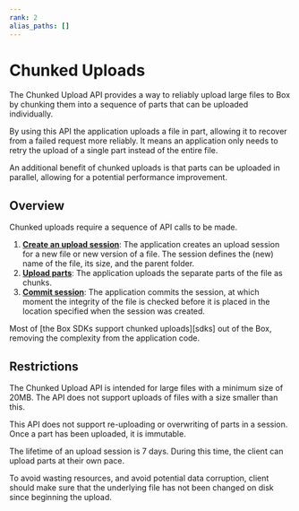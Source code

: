 ```yaml
---
rank: 2
alias_paths: []
---
```


# Chunked Uploads

The Chunked Upload API provides a way to reliably upload large files to Box by
chunking them into a sequence of parts that can be uploaded individually.

<!--alex ignore failed-->
By using this API the application uploads a file in part, allowing it to recover
from a failed request more reliably. It means an application only needs to
retry the upload of a single part instead of the entire file.

An additional benefit of chunked uploads is that parts can be uploaded
in parallel, allowing for a potential performance improvement.

## Overview

Chunked uploads require a sequence of API calls to be made.

1. **[Create an upload session][newsession]**: The application creates an upload session for a new file or new version of a file. The session defines the (new) name  of the file, its size, and the parent folder.
2. **[Upload parts][uploadparts]**: The application uploads the separate parts of the file as chunks.
3. **[Commit session][commit]**: The application commits the session, at which moment the integrity of the file is checked before it is placed in the location specified when the session was created.

<Message>
  Most of [the Box SDKs support chunked uploads][sdks] out of the Box, removing
  the complexity from the application code.
</Message>

## Restrictions

The Chunked Upload API is intended for large files with a minimum size of 20MB.
The API does not support uploads of files with a size smaller than this.

This API does not support re-uploading or overwriting of parts in a session.
Once a part has been uploaded, it is immutable.

The lifetime of an upload session is 7 days. During this time, the client can
upload parts at their own pace.

<!--alex ignore corruption-->
To avoid wasting resources, and avoid potential data corruption, client should
make sure that the underlying file has not been changed on disk since beginning
the upload.

[newsession]: g://uploads/chunked/create-session
[uploadparts]: g://uploads/chunked/upload-part
[commit]: g://uploads/chunked/commit-session
[sdks]: g://uploads/chunked/with-sdks
